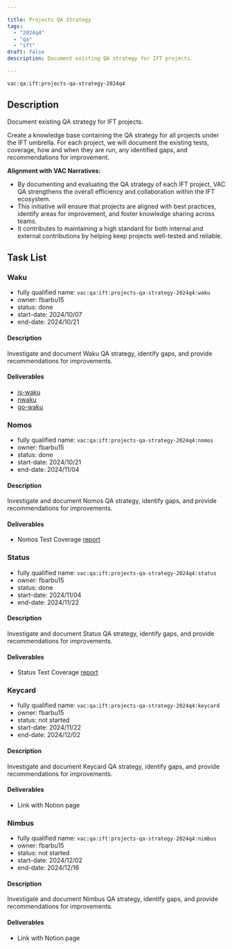 ```yaml
---

title: Projects QA Strategy  
tags:
  - "2024q4"
  - "qa"
  - "ift"  
draft: false  
description: Document existing QA strategy for IFT projects.

---
```


`vac:qa:ift:projects-qa-strategy-2024q4`

## Description
Document existing QA strategy for IFT projects.

Create a knowledge base containing the QA strategy for all projects under the IFT umbrella.
For each project, we will document the existing tests, coverage, how and when they are run,
any identified gaps, and recommendations for improvement.

**Alignment with VAC Narratives:**
- By documenting and evaluating the QA strategy of each IFT project,
  VAC QA strengthens the overall efficiency and collaboration within the IFT ecosystem.
- This initiative will ensure that projects are aligned with best practices,
  identify areas for improvement, and foster knowledge sharing across teams.
- It contributes to maintaining a high standard for both internal and external contributions
  by helping keep projects well-tested and reliable.

## Task List

### Waku

* fully qualified name: `vac:qa:ift:projects-qa-strategy-2024q4:waku`
* owner: fbarbu15
* status: done
* start-date: 2024/10/07
* end-date: 2024/10/21

#### Description
Investigate and document Waku QA strategy,
identify gaps, and provide recommendations for improvements.

#### Deliverables
* [js-waku](https://www.notion.so/JS-WAKU-VAC-QA-Testing-Coverage-Report-11f8f96fb65c8075acb1f10415916d51)
* [nwaku](https://www.notion.so/NWAKU-VAC-QA-Testing-Coverage-Report-1238f96fb65c80c7bb3ced6d72421a35)
* [go-waku](https://www.notion.so/GO-WAKU-VAC-QA-Testing-Coverage-Report-1228f96fb65c80de9667e708e2583963)

### Nomos

* fully qualified name: `vac:qa:ift:projects-qa-strategy-2024q4:nomos`
* owner: fbarbu15
* status: done
* start-date: 2024/10/21
* end-date: 2024/11/04

#### Description
Investigate and document Nomos QA strategy,
identify gaps, and provide recommendations for improvements.

#### Deliverables
* Nomos Test Coverage [report](https://www.notion.so/Nomos-VAC-QA-Test-Coverage-Report-12e8f96fb65c807d8c45dd2dce6df31b)

### Status

* fully qualified name: `vac:qa:ift:projects-qa-strategy-2024q4:status`
* owner: fbarbu15
* status: done
* start-date: 2024/11/04
* end-date: 2024/11/22

#### Description
Investigate and document Status QA strategy,
identify gaps, and provide recommendations for improvements.

#### Deliverables
* Status Test Coverage [report](https://www.notion.so/Status-VAC-QA-Testing-Coverage-Report-14b8f96fb65c8086afc9df108bc170cc)

### Keycard

* fully qualified name: `vac:qa:ift:projects-qa-strategy-2024q4:keycard`
* owner: fbarbu15
* status: not started
* start-date: 2024/11/22
* end-date: 2024/12/02

#### Description
Investigate and document Keycard QA strategy,
identify gaps, and provide recommendations for improvements.

#### Deliverables
* Link with Notion page

### Nimbus

* fully qualified name: `vac:qa:ift:projects-qa-strategy-2024q4:nimbus`
* owner: fbarbu15
* status: not started
* start-date: 2024/12/02
* end-date: 2024/12/16

#### Description
Investigate and document Nimbus QA strategy,
identify gaps, and provide recommendations for improvements.

#### Deliverables
* Link with Notion page

